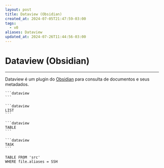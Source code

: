 ```yaml
---
layout: post
title: Dataview (Obsidian)
created_at: 2024-07-05T21:47:59-03:00
tags:
  - v0
aliases: Dataview
updated_at: 2024-07-26T11:44:56-03:00
---
```

# Dataview (Obsidian)
----

Dataview é um plugin do [Obsidian](api/2024/06/2024-06-30-Obsidian.md) para consulta de documentos e seus metadados.

````
```dataview
```
````

````
```dataview
LIST
```
````

````
```dataview
TABLE
```
````

````
```dataview
TASK
```
````

```dataview
TABLE FROM 'src'
WHERE file.aliases = SSH
 ```
